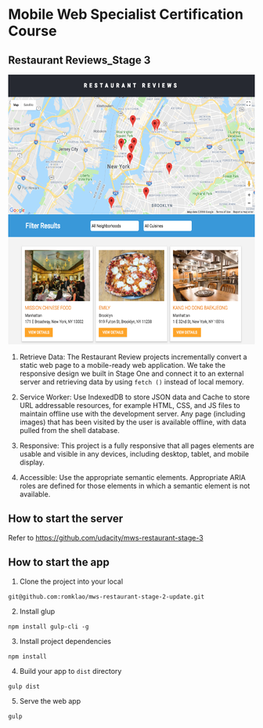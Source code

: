 # Mobile Web Specialist Certification Course

## Restaurant Reviews_Stage 3

<div  align="center">
	<img src="img/demo-image.png" alt="restaurants reviews" height="550px">
</div>

1. Retrieve Data: The Restaurant Review projects incrementally convert a static web page to a mobile-ready web application. We take the responsive design we built in Stage One and connect it to an external server and retrieving data by using `fetch ()` instead of local memory.

2. Service Worker: Use IndexedDB to store JSON data and Cache to store URL addressable resources, for example HTML, CSS, and JS files to maintain offline use with the development server. Any page (including images) that has been visited by the user is available offline, with data pulled from the shell database.

3. Responsive: This project is a fully responsive that all pages elements are usable and visible in any devices, including desktop, tablet, and mobile display.

4. Accessible: Use the appropriate semantic elements. Appropriate ARIA roles are defined for those elements in which a semantic element is not available.

## How to start the server

Refer to https://github.com/udacity/mws-restaurant-stage-3

## How to start the app

1. Clone the project into your local

```
git@github.com:romklao/mws-restaurant-stage-2-update.git
```

2. Install glup

```
npm install gulp-cli -g
```

3. Install project dependencies

```
npm install
```

4. Build your app to `dist` directory

```
gulp dist
```

5. Serve the web app

```
gulp
```






